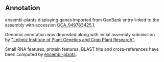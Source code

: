**Annotation**
----------

ensembl-plants displaying genes imported from GenBank entry linked to the assembly with accession [GCA\_949783425.1](http://www.ebi.ac.uk/ena/data/view/GCA_949783425.1).

Genomic annotation was deposited along with initial assembly submission by ["Leibniz Institute of Plant Genetics and Crop Plant Research"](URL_GOES_HERE).

Small RNA features, protein features, BLAST hits and cross-references have been
computed by [ensembl-plants](https://plants.ensembl.org/info/genome/annotation/index.html).
